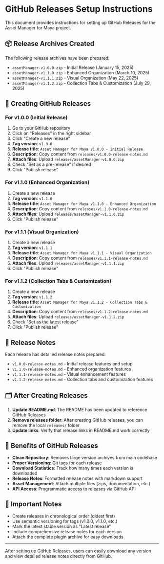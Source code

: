 # GitHub Releases Setup Instructions

This document provides instructions for setting up GitHub Releases for the Asset Manager for Maya project.

## 📦 Release Archives Created

The following release archives have been prepared:

- `assetManager-v1.0.0.zip` - Initial Release (January 15, 2025)
- `assetManager-v1.1.0.zip` - Enhanced Organization (March 10, 2025)
- `assetManager-v1.1.1.zip` - Visual Organization (May 22, 2025)
- `assetManager-v1.1.2.zip` - Collection Tabs & Customization (July 29, 2025)

## 🚀 Creating GitHub Releases

### For v1.0.0 (Initial Release)

1. Go to your GitHub repository
2. Click on "Releases" in the right sidebar
3. Click "Create a new release"
4. **Tag version**: `v1.0.0`
5. **Release title**: `Asset Manager for Maya v1.0.0 - Initial Release`
6. **Description**: Copy content from `releases/v1.0.0-release-notes.md`
7. **Attach files**: Upload `releases/assetManager-v1.0.0.zip`
8. Check "Set as a pre-release" if desired
9. Click "Publish release"

### For v1.1.0 (Enhanced Organization)

1. Create a new release
2. **Tag version**: `v1.1.0`
3. **Release title**: `Asset Manager for Maya v1.1.0 - Enhanced Organization`
4. **Description**: Copy content from `releases/v1.1.0-release-notes.md`
5. **Attach files**: Upload `releases/assetManager-v1.1.0.zip`
6. Click "Publish release"

### For v1.1.1 (Visual Organization)

1. Create a new release
2. **Tag version**: `v1.1.1`
3. **Release title**: `Asset Manager for Maya v1.1.1 - Visual Organization`
4. **Description**: Copy content from `releases/v1.1.1-release-notes.md`
5. **Attach files**: Upload `releases/assetManager-v1.1.1.zip`
6. Click "Publish release"

### For v1.1.2 (Collection Tabs & Customization)

1. Create a new release
2. **Tag version**: `v1.1.2`
3. **Release title**: `Asset Manager for Maya v1.1.2 - Collection Tabs & Customization`
4. **Description**: Copy content from `releases/v1.1.2-release-notes.md`
5. **Attach files**: Upload `releases/assetManager-v1.1.2.zip`
6. Check "Set as the latest release"
7. Click "Publish release"

## 📝 Release Notes

Each release has detailed release notes prepared:

- `v1.0.0-release-notes.md` - Initial release features and setup
- `v1.1.0-release-notes.md` - Enhanced organization features
- `v1.1.1-release-notes.md` - Visual enhancement features
- `v1.1.2-release-notes.md` - Collection tabs and customization features

## 🗂️ After Creating Releases

1. **Update README.md**: The README has been updated to reference GitHub Releases
2. **Remove releases folder**: After creating GitHub releases, you can remove the local `releases/` folder
3. **Update links**: Verify that release links in README.md work correctly

## 🔗 Benefits of GitHub Releases

- **Clean Repository**: Removes large version archives from main codebase
- **Proper Versioning**: Git tags for each release
- **Download Statistics**: Track how many times each version is downloaded
- **Release Notes**: Formatted release notes with markdown support
- **Asset Management**: Attach multiple files (zips, documentation, etc.)
- **API Access**: Programmatic access to releases via GitHub API

## 🚨 Important Notes

- Create releases in chronological order (oldest first)
- Use semantic versioning for tags (v1.0.0, v1.1.0, etc.)
- Mark the latest stable version as "Latest release"
- Include comprehensive release notes for each version
- Attach the complete plugin archive for easy downloads

---

After setting up GitHub Releases, users can easily download any version and view detailed release notes directly from GitHub.
